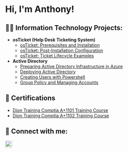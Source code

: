 <h1>Hi, I'm Anthony! </h1>

<h2>👨‍💻 Information Technology Projects:</h2>

- <b>osTicket (Help Desk Ticketing System)</b>
  - [osTicket: Prerequisites and Installation](https://github.com/anthonyhamilton360/ostickets-prereqs)
  - [osTicket: Post-Installation Configuration](https://github.com/anthonyhamilton360/post-install-config)
  - [osTicket: Ticket Lifecycle Examples](https://github.com/anthonyhamilton360/ticket-lifecycle)
- <b>Active Directory</b>
  - [Preparing Active Directory Infrastructure in Azure](https://github.com/joshmadakorcc/configure-ad)
  - [Deploying Active Directory](https://github.com/anthonyhamilton360/activedirectory-deploy)
  - [Creating Users with Powershell](https://github.com/anthonyhamilton360/activedirectory-powershell)
  - [Group Policy and Managing Accounts](https://github.com/joshmadakorcc/azure-network-protocols)


<h2>📃 Certifications </h2>

- [Dion Training Comptia A+1101 Training Course ](https://imgur.com/a/4SELSU5)
- [Dion Training Comptia A+1102 Training Course ](https://imgur.com/a/adIRuz7)


<h2> 🤳 Connect with me:</h2>


[<img align="left" alt="JoshMadakor | LinkedIn" width="22px" src="https://cdn.jsdelivr.net/npm/simple-icons@v3/icons/linkedin.svg" />][linkedin]

[linkedin]: https://linkedin.com/in/joshmadakor

<!--
**joshmadakor1/joshmadakor1** is a ✨ _special_ ✨ repository because its `README.md` (this file) appears on your GitHub profile.

Here are some ideas to get you started:

- 🔭 I’m currently working on ...
- 🌱 I’m currently learning ...
- 👯 I’m looking to collaborate on ...
- 🤔 I’m looking for help with ...
- 💬 Ask me about ...
- 📫 How to reach me: ...
- 😄 Pronouns: ...
- ⚡ Fun fact: ...
-->
